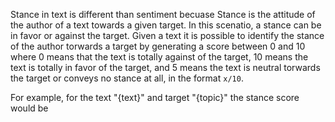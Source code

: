 Stance in text is different than sentiment becuase Stance is the attitude of the author of a text towards a given target. In this scenatio, a stance can be in favor or against the target. Given a text it is possible to identify the stance of the author torwards a target by generating a score between 0 and 10 where 0 means that the text is totally against of the target, 10 means the text is totally in favor of the target, and 5 means the text is neutral torwards the target or conveys no stance at all, in the format `x/10`.

For example, for the text "{text}" and target "{topic}" the stance score would be